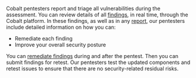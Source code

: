 Cobalt pentesters report and triage all vulnerabilities during the assessment. You
can review details of all [findings](/platform-deep-dive/pentests/findings/), in real time, through the Cobalt platform. In these findings, as well as in any [report](/platform-deep-dive/pentests/reports/), our pentesters include detailed
information on how you can:

- Remediate each finding
- Improve your overall security posture

You can [remediate findings](/platform-deep-dive/pentests/findings/remediate-findings/) during and after the pentest. Then you can submit findings for retest. Our pentesters test the updated components and retest issues to ensure that there are no security-related residual risks.